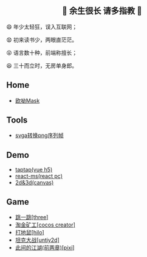<h2 align="center">👋 余生很长 请多指教 👋</h2>

<p>😄 年少太轻狂，误入互联网；</p>
<p>😧 初来读书少，两眼直茫茫。</p>
<p>😝 语言数十种，前端称擅长；</p>
<p>😆 三十而立时，无房单身郎。</p>


## Home

- [欧呦Mask](https://jsmask.github.io/ouyou/index.html#/)


## Tools

- [svga转换png序列帧](https://jsmask.github.io/svgatopngs/)


## Demo

- [taptap(vue h5)](https://jsmask.github.io/taptap/)
- [react-ms(react pc)](https://jsmask.github.io/react-ms)
- [2d&3d(canvas)](https://github.com/jsmask/JSCanvasTest)


## Game

- [跳一跳[three]](https://jsmask.github.io/jump-game/index.html)
- [淘金矿工[cocos creator]](https://jsmask.github.io/gold-miner/)
- [打地鼠[hilo]](https://jsmask.github.io/h5game/gopher.html)
- [坦克大战[untiy2d]](https://github.com/jsmask/Tank)
- [此间的江湖(前两章)[pixi]](https://jsmask.github.io/show/02/index.html)

